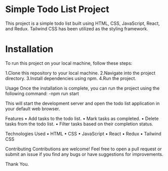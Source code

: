 # Simple Todo List Project

This project is a simple todo list built using HTML, CSS, JavaScript, React, and Redux. Tailwind CSS has been utilized as the styling framework.

# Installation
To run this project on your local machine, follow these steps:

1.Clone this repository to your local machine.
2.Navigate into the project directory.
3.Install dependencies using npm.
4.Run the project.

Usage
Once the installation is complete, you can run the project using the following command:
-npm run start

This will start the development server and open the todo list application in your default web browser.

Features
• Add tasks to the todo list.
• Mark tasks as completed.
• Delete tasks from the todo list.
• Filter tasks based on their completion status.


Technologies Used
• HTML
• CSS
• JavaScript
• React
• Redux
• Tailwind CSS


Contributing
Contributions are welcome! Feel free to open a pull request or submit an issue if you find any bugs or have suggestions for improvements.

Thank You.